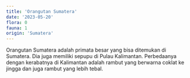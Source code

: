 ```yaml
---
title: 'Orangutan Sumatera'
date: '2023-05-20'
flora: 0
fauna: 1
origin: 'Sumatera'
---
```


Orangutan Sumatera adalah primata besar yang bisa ditemukan di Sumatera. 
Dia juga memiliki sepupu di Pulau Kalimantan.
Perbedaanya dengan kerabatnya di Kalimantan adalah rambut yang berwarna
coklat ke jingga dan juga rambut yang lebih tebal.